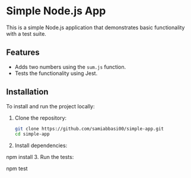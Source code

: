 # Simple Node.js App

This is a simple Node.js application that demonstrates basic functionality with a test suite.

## Features

- Adds two numbers using the `sum.js` function.
- Tests the functionality using Jest.

## Installation

To install and run the project locally:

1. Clone the repository:
   ```bash
   git clone https://github.com/samiabbasi00/simple-app.git
   cd simple-app
2. Install dependencies:

npm install
3. Run the tests:

npm test
